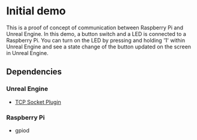 # Initial demo
This is a proof of concept of communication between Raspberry Pi and Unreal Engine. In this demo, a button switch and a LED is connected to a Raspberry Pi. You can turn on the LED by pressing and holding '1' within Unreal Engine and see a state change of the button updated on the screen in Unreal Engine.
## Dependencies
### Unreal Engine
* [TCP Socket Plugin](https://www.unrealengine.com/marketplace/en-US/product/tcp-socket-plugin)
### Raspberry Pi
* gpiod
